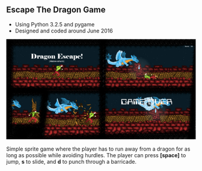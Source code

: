 
## Escape The Dragon Game
- Using Python 3.2.5 and pygame
- Designed and coded around June 2016

![image missing](/documentation/cover_image.jpg "Cover Image")

Simple sprite game where the player has to run away from a dragon
for as long as possible while avoiding hurdles. The player can
press **[space]**  to jump, **s** to slide, and **d** to punch through
a barricade.
